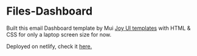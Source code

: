 # Files-Dashboard

Built this email Dashboard template by Mui [Joy UI templates](https://mui.com/joy-ui/getting-started/templates/files/) with HTML & CSS for only a laptop screen size for now.

Deployed on netlify, check it [here.]()
